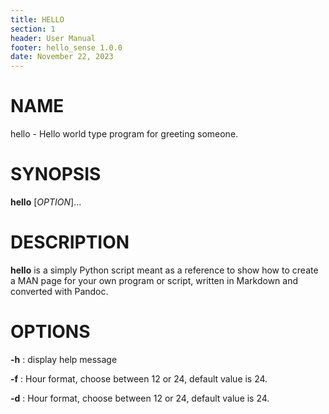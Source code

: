 ```yaml
---
title: HELLO
section: 1
header: User Manual
footer: hello_sense 1.0.0
date: November 22, 2023
---
```


# NAME
hello - Hello world type program for greeting someone.

# SYNOPSIS
**hello** [*OPTION*]...

# DESCRIPTION
**hello** is a simply Python script meant as a reference to show how to create a MAN
page for your own program or script, written in Markdown and converted with Pandoc.

# OPTIONS
**-h** 
: display help message

**-f** 
: Hour format, choose between 12 or 24, default value is 24.

**-d** 
: Hour format, choose between 12 or 24, default value is 24.